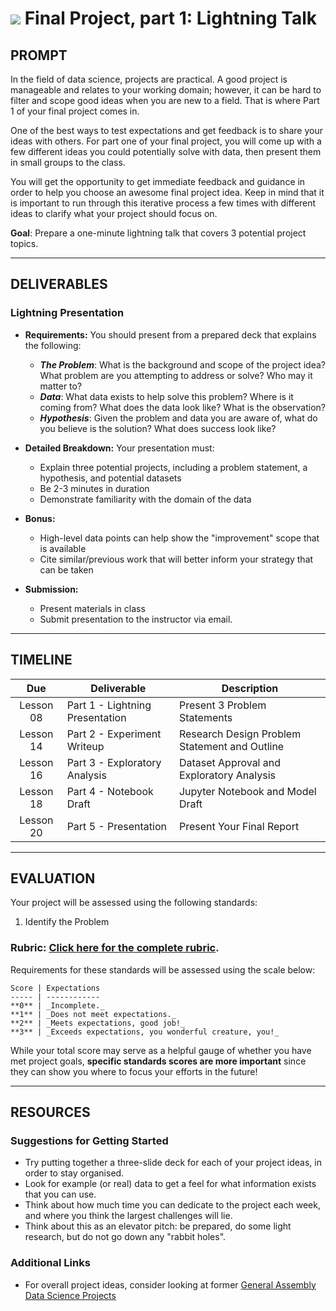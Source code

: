 # ![](https://ga-dash.s3.amazonaws.com/production/assets/logo-9f88ae6c9c3871690e33280fcf557f33.png) Final Project, part 1: Lightning Talk

## PROMPT

In the field of data science, projects are practical. A good project is manageable and relates to your working domain; however, it can be hard to filter and scope good ideas when you are new to a field. That is where Part 1 of your final project comes in.

One of the best ways to test expectations and get feedback is to share your ideas with others. For part one of your final project, you will come up with a few different ideas you could potentially solve with data, then present them in small groups to the class.

You will get the opportunity to get immediate feedback and guidance in order to help you choose an awesome final project idea. Keep in mind that it is important to run through this iterative process a few times with different ideas to clarify what your project should focus on.

**Goal**: Prepare a one-minute lightning talk that covers 3 potential project topics.

---

## DELIVERABLES

### Lightning Presentation

- **Requirements:** You should present from a prepared deck that explains the following:
    - _**The Problem**_: What is the background and scope of the project idea? What problem are you attempting to address or solve? Who may it matter to?
    - _**Data**_: What data exists to help solve this problem? Where is it coming from? What does the data look like? What is the observation?
    - _**Hypothesis**_: Given the problem and data you are aware of, what do you believe is the solution? What does success look like?

- **Detailed Breakdown:** Your presentation must:
    - Explain three potential projects, including a problem statement, a hypothesis, and potential datasets
    - Be 2-3 minutes in duration
    - Demonstrate familiarity with the domain of the data

- **Bonus:**
    - High-level data points can help show the "improvement" scope that is available
    - Cite similar/previous work that will better inform your strategy that can be taken

- **Submission:**
    - Present materials in class
    - Submit presentation to the instructor via email.

---

## TIMELINE

| Due | Deliverable| Description |
|:-:|---|---|
| Lesson 08 | Part 1 - Lightning Presentation | Present 3 Problem Statements |
| Lesson 14 | Part 2 - Experiment Writeup | Research Design Problem Statement and Outline |
| Lesson 16 | Part 3 - Exploratory Analysis | Dataset Approval and Exploratory Analysis |
| Lesson 18 | Part 4 - Notebook Draft | Jupyter Notebook and Model Draft |
| Lesson 20 | Part 5 - Presentation | Present Your Final Report |

---

## EVALUATION

Your project will be assessed using the following standards:

1. Identify the Problem

### Rubric: [Click here for the complete rubric](./final-project-1-rubric.md).

Requirements for these standards will be assessed using the scale below:

    Score | Expectations
    ----- | ------------
    **0** | _Incomplete._
    **1** | _Does not meet expectations._
    **2** | _Meets expectations, good job!_
    **3** | _Exceeds expectations, you wonderful creature, you!_

While your total score may serve as a helpful gauge of whether you have met project goals, **specific standards scores are more important** since they can show you where to focus your efforts in the future!

---

## RESOURCES

### Suggestions for Getting Started

- Try putting together a three-slide deck for each of your project ideas, in order to stay organised.
- Look for example (or real) data to get a feel for what information exists that you can use.
- Think about how much time you can dedicate to the project each week, and where you think the largest challenges will lie.
- Think about this as an elevator pitch: be prepared, do some light research, but do not go down any "rabbit holes".

### Additional Links

- For overall project ideas, consider looking at former [General Assembly Data Science Projects](https://gallery.generalassemb.ly/DS?metro=)